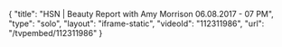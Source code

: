 {
    "title": "HSN | Beauty Report with Amy Morrison 06.08.2017 - 07 PM",
    "type": "solo",
    "layout": "iframe-static",
    "videoId": "112311986",
    "url": "\/tvpembed\/112311986"
}